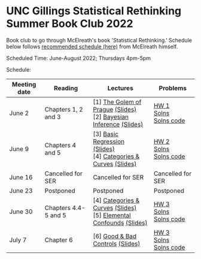 # UNC Gillings Statistical Rethinking Summer Book Club 2022

Book club to go through McElreath's book 'Statistical Rethinking.' Schedule below follows [recommended schedule (here)](https://github.com/rmcelreath/stat_rethinking_2022) from McElreath himself.

Scheduled Time: June-August 2022; Thursdays 4pm-5pm

Schedule:

| Meeting date | Reading              | Lectures                                                                                                                                                                                                                                                                                                                                                                                                                                                                                                               | Problems                                                                                                                                                                                                                                                                                                            |
|-----------------|-----------------|----------------------|-----------------|
| June 2       | Chapters 1, 2 and 3  | [1] [The Golem of Prague](<https://youtu.be/cclUd_HoRlo>) [(Slides)](https://speakerdeck.com/rmcelreath/statistical-rethinking-2022-lecture-01) <br /> [2] [Bayesian Inference](<https://www.youtube.com/watch?v=guTdrfycW2Q&list=PLDcUM9US4XdMROZ57-OIRtIK0aOynbgZN&index=2>) [(Slides)](https://speakerdeck.com/rmcelreath/statistical-rethinking-2022-lecture-02)                                                                                                                                                   | [HW 1](https://github.com/rmcelreath/stat_rethinking_2022/raw/main/homework/week01.pdf) <br>[Solns](https://github.com/rmcelreath/stat_rethinking_2022/raw/main/homework/week01_solutions.pdf) <br>[Solns code](https://raw.githubusercontent.com/rmcelreath/stat_rethinking_2022/main/homework/week01_solutions.r) |
| June 9       | Chapters 4 and 5     | [3] [Basic Regression](<https://www.youtube.com/watch?v=zYYBtxHWE0A>) [(Slides)](https://speakerdeck.com/rmcelreath/statistical-rethinking-2022-lecture-03) <br> [4] [Categories & Curves](<https://youtu.be/QiHKdvAbYII>) [(Slides)](https://speakerdeck.com/rmcelreath/statistical-rethinking-2022-lecture-04)                                                                                                                                                                                                       | [HW 2](https://github.com/rmcelreath/stat_rethinking_2022/raw/main/homework/week02.pdf)<br>[Solns](https://github.com/rmcelreath/stat_rethinking_2022/raw/main/homework/week02_solutions.pdf)<br>[Solns code](https://github.com/rmcelreath/stat_rethinking_2022/raw/main/homework/week02_solutions.R)              |
| June 16      | Cancelled for SER    | Cancelled for SER                                                                                                                                                                                                                                                                                                                                                                                                                                                                                                      | Cancelled for SER                                                                                                                                                                                                                                                                                                   |
| June 23      | Postponed            | Postponed                                                                                                                                                                                                                                                                                                                                                                                                                                                                                                              | Postponed                                                                                                                                                                                                                                                                                                           |
| June 30      | Chapters 4.4-5 and 5 | [4] [Categories & Curves](<https://youtu.be/QiHKdvAbYII>) [(Slides)](https://speakerdeck.com/rmcelreath/statistical-rethinking-2022-lecture-04) <br> [5] [Elemental Confounds](<https://youtu.be/UpP-_mBvECI>) [(Slides)](https://speakerdeck.com/rmcelreath/statistical-rethinking-2022-lecture-05) | [HW 3](https://github.com/rmcelreath/stat_rethinking_2022/blob/main/homework/week03.pdf)<br>[Solns](https://github.com/rmcelreath/stat_rethinking_2022/blob/main/homework/week03_solutions.pdf)<br>[Solns code](https://github.com/rmcelreath/stat_rethinking_2022/blob/main/homework/week03_solutions.R)           |
| July 7   | Chapter 6 | [6] [Good & Bad Controls](<https://www.youtube.com/watch?v=NSuTaeW6Orc&list=PLDcUM9US4XdMROZ57-OIRtIK0aOynbgZN&index=6>) [(Slides)](https://speakerdeck.com/rmcelreath/statistical-rethinking-2022-lecture-06) | [HW 3](https://github.com/rmcelreath/stat_rethinking_2022/blob/main/homework/week03.pdf)<br>[Solns](https://github.com/rmcelreath/stat_rethinking_2022/blob/main/homework/week03_solutions.pdf)<br>[Solns code](https://github.com/rmcelreath/stat_rethinking_2022/blob/main/homework/week03_solutions.R)           |


<!--| June 30 | Chapters 7, 8 and 9 | [7] [Overfitting](https://www.youtube.com/watch?v=odGAAJDlgp8&list=PLDcUM9US4XdMROZ57-OIRtIK0aOynbgZN&index=7) [(Slides)](https://speakerdeck.com/rmcelreath/statistical-rethinking-2022-lecture-07)<br>[8] [Markov chain Monte Carlo](https://www.youtube.com/watch?v=Qqz5AJjyugM&list=PLDcUM9US4XdMROZ57-OIRtIK0aOynbgZN&index=8&pp=sAQB) [(Slides)](https://speakerdeck.com/rmcelreath/statistical-rethinking-2022-lecture-08)|[HW4](https://github.com/rmcelreath/stat_rethinking_2022/blob/main/homework/week04.pdf)<br>[Solns](https://github.com/rmcelreath/stat_rethinking_2022/blob/main/homework/week04_solutions.pdf)<br>[Solns code](https://github.com/rmcelreath/stat_rethinking_2022/blob/main/homework/week04_solutions.R)|
| July 7 | Chapters 10 and 11 | [9] [Logistic and Binomial GLMs](https://www.youtube.com/watch?v=nPi5yGbfxuo&list=PLDcUM9US4XdMROZ57-OIRtIK0aOynbgZN&index=9) [(Slides)](https://speakerdeck.com/rmcelreath/statistical-rethinking-2022-lecture-09)<br>[10] [Sensitivity and Poisson GLMs](https://www.youtube.com/watch?v=YrwL6t0kW2I&list=PLDcUM9US4XdMROZ57-OIRtIK0aOynbgZN&index=10) [(Slides)](https://speakerdeck.com/rmcelreath/statistical-rethinking-2022-lecture-10)|[HW 5](https://github.com/rmcelreath/stat_rethinking_2022/blob/main/homework/week05.pdf)<br>[Solns](https://github.com/rmcelreath/stat_rethinking_2022/blob/main/homework/week05_solutions.pdf)<br>[Solns code](https://github.com/rmcelreath/stat_rethinking_2022/blob/main/homework/week05_solutions.R)|
| July 14 | Chapters 12 and 13 | [11] [Ordered Categories](https://www.youtube.com/watch?v=-397DMPooR8&list=PLDcUM9US4XdMROZ57-OIRtIK0aOynbgZN&index=11) [(Slides)](https://speakerdeck.com/rmcelreath/statistical-rethinking-2022-lecture-11)<br>[12] [Multilevel Models](https://www.youtube.com/watch?v=SocRgsf202M&list=PLDcUM9US4XdMROZ57-OIRtIK0aOynbgZN&index=12) [(Slides)](https://speakerdeck.com/rmcelreath/statistical-rethinking-2022-lecture-12)|[HW 6](https://github.com/rmcelreath/stat_rethinking_2022/blob/main/homework/week06.pdf)<br>[Solns](https://github.com/rmcelreath/stat_rethinking_2022/blob/main/homework/week06_solutions.pdf)<br>[Solns Code](https://github.com/rmcelreath/stat_rethinking_2022/blob/main/homework/week06_solutions.R)|
| July 21 | Chapters 13 and 14 | [13] [Multi-Multilevel Models](https://www.youtube.com/watch?v=n2aJYtuGu54&list=PLDcUM9US4XdMROZ57-OIRtIK0aOynbgZN&index=13) [(Slides)](https://speakerdeck.com/rmcelreath/statistical-rethinking-2022-lecture-13)<br>[14] [Correlated varying effects](https://www.youtube.com/watch?v=XDoAglqd7ss&list=PLDcUM9US4XdMROZ57-OIRtIK0aOynbgZN&index=14) [(Slides)](https://speakerdeck.com/rmcelreath/statistical-rethinking-2022-lecture-14)|[HW 7](https://github.com/rmcelreath/stat_rethinking_2022/blob/main/homework/week07.pdf)<br>[Solns](https://github.com/rmcelreath/stat_rethinking_2022/blob/main/homework/week07_solutions.pdf)<br>[Solns Code](https://github.com/rmcelreath/stat_rethinking_2022/blob/main/homework/week07_solutions.R)|
| July 28| Chapter 14 | [15] [Social Networks](https://www.youtube.com/watch?v=L_QumFUv7C8&list=PLDcUM9US4XdMROZ57-OIRtIK0aOynbgZN&index=15) [(Slides)](https://speakerdeck.com/rmcelreath/statistical-rethinking-2022-lecture-15)<br>[16] [Gaussian Processes](https://www.youtube.com/watch?v=PIuqxOBJqLU&list=PLDcUM9US4XdMROZ57-OIRtIK0aOynbgZN&index=16) [(Slides)](https://speakerdeck.com/rmcelreath/statistical-rethinking-2022-lecture-16)|[HW 8](https://github.com/rmcelreath/stat_rethinking_2022/blob/main/homework/week08.pdf) [data](https://github.com/rmcelreath/stat_rethinking_2022/blob/main/homework/week08_Monks.csv)<br>[Solns](https://github.com/rmcelreath/stat_rethinking_2022/blob/main/homework/week08_solutions.pdf)<br>[Solns Code](https://github.com/rmcelreath/stat_rethinking_2022/blob/main/homework/week08_solutions.r)|
| Aug 4 | Chapter 15 | [17] [Measurement Error](https://www.youtube.com/watch?v=lTFAB6QmwHM&list=PLDcUM9US4XdMROZ57-OIRtIK0aOynbgZN&index=17) [(Slides)](https://speakerdeck.com/rmcelreath/statistical-rethinking-2022-lecture-17)<br>[18] [Missing Data](https://www.youtube.com/watch?v=oMiSb8GKR0o&list=PLDcUM9US4XdMROZ57-OIRtIK0aOynbgZN&index=18) [(Slides)](https://speakerdeck.com/rmcelreath/statistical-rethinking-2022-lecture-18)|[HW 9](https://github.com/rmcelreath/stat_rethinking_2022/blob/main/homework/week09.pdf)<br>[Solns](https://github.com/rmcelreath/stat_rethinking_2022/blob/main/homework/week09_solutions.pdf)<br>[Solns Code](https://github.com/rmcelreath/stat_rethinking_2022/blob/main/homework/week09_solutions.R)|
| Aug 11 | Chapters 16 and 17 | [19] [Beyond GLMs](https://www.youtube.com/watch?v=Doaod09YitA&list=PLDcUM9US4XdMROZ57-OIRtIK0aOynbgZN&index=19) [(Slides)](https://speakerdeck.com/rmcelreath/statistical-rethinking-2022-lecture-19)<br>[20] [Horoscopes](https://www.youtube.com/watch?v=qV3eos7maGs&list=PLDcUM9US4XdMROZ57-OIRtIK0aOynbgZN&index=20) [(Slides)](https://speakerdeck.com/rmcelreath/statistical-rethinking-2022-lecture-20)|[HW 10](https://github.com/rmcelreath/stat_rethinking_2022/blob/main/homework/week10.pdf)<br>[Solns](https://github.com/rmcelreath/stat_rethinking_2022/blob/main/homework/week10_solutions.pdf)<br>[Solns Code](https://github.com/rmcelreath/stat_rethinking_2022/blob/main/homework/week10_solutions.R)|
|Aug 18||||
|Aug 25|cancelled for ICPE|canceled for ICPE|canceled for ICPE|
|Sept 1||||-->

